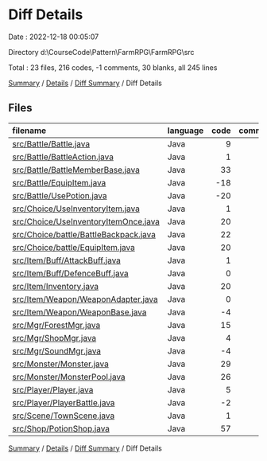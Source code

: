 # Diff Details

Date : 2022-12-18 00:05:07

Directory d:\\CourseCode\\Pattern\\FarmRPG\\FarmRPG\\src

Total : 23 files,  216 codes, -1 comments, 30 blanks, all 245 lines

[Summary](results.md) / [Details](details.md) / [Diff Summary](diff.md) / Diff Details

## Files
| filename | language | code | comment | blank | total |
| :--- | :--- | ---: | ---: | ---: | ---: |
| [src/Battle/Battle.java](/src/Battle/Battle.java) | Java | 9 | 0 | -5 | 4 |
| [src/Battle/BattleAction.java](/src/Battle/BattleAction.java) | Java | 1 | 0 | 0 | 1 |
| [src/Battle/BattleMemberBase.java](/src/Battle/BattleMemberBase.java) | Java | 33 | 0 | 2 | 35 |
| [src/Battle/EquipItem.java](/src/Battle/EquipItem.java) | Java | -18 | 0 | -9 | -27 |
| [src/Battle/UsePotion.java](/src/Battle/UsePotion.java) | Java | -20 | 0 | -8 | -28 |
| [src/Choice/UseInventoryItem.java](/src/Choice/UseInventoryItem.java) | Java | 1 | 0 | 0 | 1 |
| [src/Choice/UseInventoryItemOnce.java](/src/Choice/UseInventoryItemOnce.java) | Java | 20 | 0 | 8 | 28 |
| [src/Choice/battle/BattleBackpack.java](/src/Choice/battle/BattleBackpack.java) | Java | 22 | 0 | 0 | 22 |
| [src/Choice/battle/EquipItem.java](/src/Choice/battle/EquipItem.java) | Java | 20 | 0 | 7 | 27 |
| [src/Item/Buff/AttackBuff.java](/src/Item/Buff/AttackBuff.java) | Java | 1 | 0 | 2 | 3 |
| [src/Item/Buff/DefenceBuff.java](/src/Item/Buff/DefenceBuff.java) | Java | 0 | 0 | 1 | 1 |
| [src/Item/Inventory.java](/src/Item/Inventory.java) | Java | 20 | -1 | 0 | 19 |
| [src/Item/Weapon/WeaponAdapter.java](/src/Item/Weapon/WeaponAdapter.java) | Java | 0 | 0 | 1 | 1 |
| [src/Item/Weapon/WeaponBase.java](/src/Item/Weapon/WeaponBase.java) | Java | -4 | 0 | 0 | -4 |
| [src/Mgr/ForestMgr.java](/src/Mgr/ForestMgr.java) | Java | 15 | 0 | 2 | 17 |
| [src/Mgr/ShopMgr.java](/src/Mgr/ShopMgr.java) | Java | 4 | 0 | 0 | 4 |
| [src/Mgr/SoundMgr.java](/src/Mgr/SoundMgr.java) | Java | -4 | 0 | 0 | -4 |
| [src/Monster/Monster.java](/src/Monster/Monster.java) | Java | 29 | 0 | 7 | 36 |
| [src/Monster/MonsterPool.java](/src/Monster/MonsterPool.java) | Java | 26 | 0 | 8 | 34 |
| [src/Player/Player.java](/src/Player/Player.java) | Java | 5 | 0 | 3 | 8 |
| [src/Player/PlayerBattle.java](/src/Player/PlayerBattle.java) | Java | -2 | 0 | 0 | -2 |
| [src/Scene/TownScene.java](/src/Scene/TownScene.java) | Java | 1 | 0 | 1 | 2 |
| [src/Shop/PotionShop.java](/src/Shop/PotionShop.java) | Java | 57 | 0 | 10 | 67 |

[Summary](results.md) / [Details](details.md) / [Diff Summary](diff.md) / Diff Details